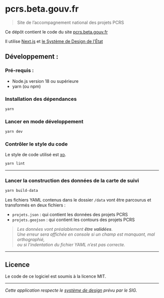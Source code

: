 # pcrs.beta.gouv.fr
> Site de l’accompagnement national des projets PCRS

Ce dépôt contient le code du site [pcrs.beta.gouv.fr](https://pcrs.beta.gouv.fr)

Il utilise [Next.js](https://nextjs.org) et [le Système de Design de l’État](https://www.systeme-de-design.gouv.fr/)

## Développement :

### Pré-requis :

* Node.js version 18 ou supérieure
* yarn (ou npm)

### Installation des dépendances

```bash
yarn
```

### Lancer en mode développement

```bash
yarn dev
```

### Contrôler le style du code

Le style de code utilisé est [xo](https://github.com/xojs/xo).

```bash
yarn lint
```
---

### Lancer la construction des données de la carte de suivi
```bash
yarn build-data
```
Les fichiers YAML contenus dans le dossier `/data` vont être parcourus et transformés en deux fichiers :   
- `projets.json` : qui contient les données des projets PCRS
- `projets.geojson` : qui contient les contours des projets PCRS
> *Les données vont préalablement __être validées__.*   
> *Une erreur sera affichée en console si un champ est manquant, mal orthographié,*   
> *ou si l’indentation du fichier YAML n’est pas correcte.*   
---

## Licence

Le code de ce logiciel est soumis à la licence MIT.

---

*Cette application respecte le [système de design](https://www.systeme-de-design.gouv.fr/elements-d-interface) prévu par le SIG.*
